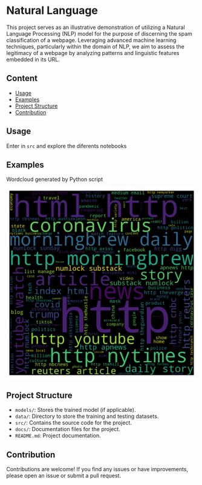 # Natural Language

This project serves as an illustrative demonstration of utilizing a Natural Language Processing (NLP) model for the purpose of discerning the spam classification of a webpage. Leveraging advanced machine learning techniques, particularly within the domain of NLP, we aim to assess the legitimacy of a webpage by analyzing patterns and linguistic features embedded in its URL.

## Content

- [Usage](#usage)
- [Examples](#examples)
- [Project Structure](#project-structure)
- [Contribution](#contribution)


## Usage

Enter in `src` and explore the diferents notebooks 

## Examples

Wordcloud generated by Python script

![Alt text](assets/wordcloud.png)


## Project Structure

- `models/`: Stores the trained model (if applicable).
- `data/`: Directory to store the training and testing datasets.
- `src/`: Contains the source code for the project.
- `docs/`: Documentation files for the project.
- `README.md`: Project documentation.

## Contribution

Contributions are welcome! If you find any issues or have improvements, please open an issue or submit a pull request.

